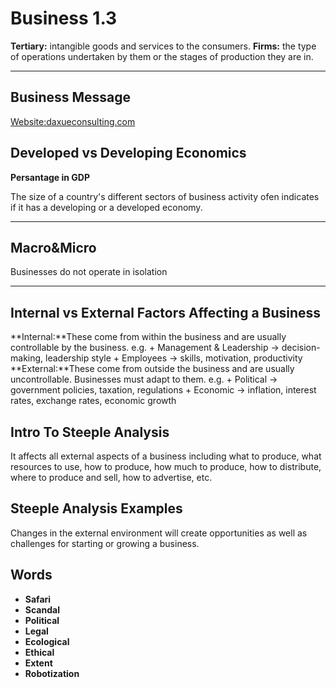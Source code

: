 # Business 1.3
**Tertiary:** intangible goods and services to the consumers. 
**Firms:** the type of operations undertaken by them or the stages of production they are in.

---
## Business Message
[Website:daxueconsulting.com](daxueconsulting.com)
## Developed vs Developing Economics
**Persantage in GDP**

The size of a country's different sectors of business activity ofen indicates if it has a developing or a developed economy.

---
## Macro&Micro

Businesses do not operate in isolation

---

## Internal vs External Factors Affecting a Business
**Internal:**These come from within the business and are usually controllable by the business.
e.g. + Management & Leadership → decision-making, leadership style
     + Employees → skills, motivation, productivity
**External:**These come from outside the business and are usually uncontrollable. Businesses must adapt to them.
e.g. + Political → government policies, taxation, regulations
     + Economic → inflation, interest rates, exchange rates, economic growth
## Intro To Steeple Analysis
It affects all external aspects of a business including what to produce, what resources to use, how to produce, how much to produce, how to distribute, where to produce and sell, how to advertise, etc.

## Steeple Analysis Examples
Changes in the external environment will create opportunities as well as challenges for starting or growing a business.

## Words
+ **Safari** 
+ **Scandal**
+ **Political**
+ **Legal**
+ **Ecological**
+ **Ethical**
+ **Extent**
+ **Robotization**


 
